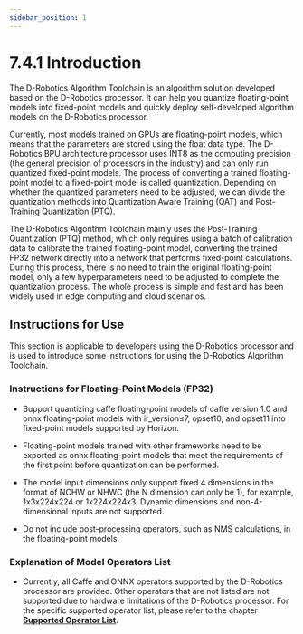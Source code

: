 ```yaml
---
sidebar_position: 1
---
```


# 7.4.1 Introduction

The D-Robotics Algorithm Toolchain is an algorithm solution developed based on the D-Robotics processor. It can help you quantize floating-point models into fixed-point models and quickly deploy self-developed algorithm models on the D-Robotics processor.

Currently, most models trained on GPUs are floating-point models, which means that the parameters are stored using the float data type. The D-Robotics BPU architecture processor uses INT8 as the computing precision (the general precision of processors in the industry) and can only run quantized fixed-point models. The process of converting a trained floating-point model to a fixed-point model is called quantization. Depending on whether the quantized parameters need to be adjusted, we can divide the quantization methods into Quantization Aware Training (QAT) and Post-Training Quantization (PTQ).

The D-Robotics Algorithm Toolchain mainly uses the Post-Training Quantization (PTQ) method, which only requires using a batch of calibration data to calibrate the trained floating-point model, converting the trained FP32 network directly into a network that performs fixed-point calculations. During this process, there is no need to train the original floating-point model, only a few hyperparameters need to be adjusted to complete the quantization process. The whole process is simple and fast and has been widely used in edge computing and cloud scenarios.

## Instructions for Use

This section is applicable to developers using the D-Robotics processor and is used to introduce some instructions for using the D-Robotics Algorithm Toolchain.

### Instructions for Floating-Point Models (FP32)

-   Support quantizing caffe floating-point models of caffe version 1.0 and onnx floating-point models with ir_version≤7, opset10, and opset11 into fixed-point models supported by Horizon.

-   Floating-point models trained with other frameworks need to be exported as onnx floating-point models that meet the requirements of the first point before quantization can be performed.

-   The model input dimensions only support fixed 4 dimensions in the format of NCHW or NHWC (the N dimension can only be 1), for example, 1x3x224x224 or 1x224x224x3. Dynamic dimensions and non-4-dimensional inputs are not supported.

-   Do not include post-processing operators, such as NMS calculations, in the floating-point models.

### Explanation of Model Operators List

-   Currently, all Caffe and ONNX operators supported by the D-Robotics processor are provided. Other operators that are not listed are not supported due to hardware limitations of the D-Robotics processor. For the specific supported operator list, please refer to the chapter [**Supported Operator List**](./intermediate/supported_op_list).